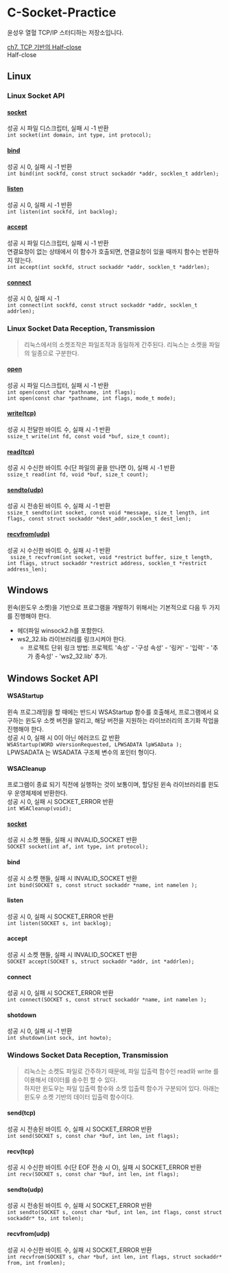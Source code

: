# C-Socket-Practice

윤성우 열혈 TCP/IP 스터디하는 저장소입니다.  

[ch7. TCP 기반의 Half-close](./test.md)  
Half-close  

## Linux
### Linux Socket API  
#### [socket](http://man7.org/linux/man-pages/man2/socket.2.html)  
성공 시 파일 디스크립터, 실패 시 -1 반환  
`int socket(int domain, int type, int protocol);`  

#### [bind](http://man7.org/linux/man-pages/man2/bind.2.html)  
성공 시 0, 실패 시 -1 반환  
`int bind(int sockfd, const struct sockaddr *addr, socklen_t addrlen);`  

#### [listen](http://man7.org/linux/man-pages/man2/listen.2.html)  
성공 시 0, 실패 시 -1 반환  
`int listen(int sockfd, int backlog);`  

#### [accept](http://man7.org/linux/man-pages/man2/accept.2.html)  
성공 시 파일 디스크립터, 실패 시 -1 반환  
연결요청이 없는 상태에서 이 함수가 호출되면, 연결요청이 있을 때까지 함수는 반환하지 않는다.  
`int accept(int sockfd, struct sockaddr *addr, socklen_t *addrlen);`  

#### [connect](http://man7.org/linux/man-pages/man2/connect.2.html)  
성공 시 0, 실패 시 -1  
`int connect(int sockfd, const struct sockaddr *addr, socklen_t addrlen);`  

### Linux Socket Data Reception, Transmission
> 리눅스에서의 소켓조작은 파일조작과 동일하게 간주된다. 리눅스는 소켓을 파일의 일종으로 구분한다.  
#### [open](http://man7.org/linux/man-pages/man2/open.2.html)  
성공 시 파일 디스크립터, 실패 시 -1 반환  
`int open(const char *pathname, int flags);`  
`int open(const char *pathname, int flags, mode_t mode);`  

#### [write(tcp)](http://man7.org/linux/man-pages/man2/write.2.html)  
성공 시 전달한 바이트 수, 실패 시 -1 반환  
`ssize_t write(int fd, const void *buf, size_t count);`

#### [read(tcp)](http://man7.org/linux/man-pages/man2/read.2.html)  
성공 시 수신한 바이트 수(단 파일의 끝을 만나면 0), 실패 시 -1 반환  
`ssize_t read(int fd, void *buf, size_t count);`  

#### [sendto(udp)](http://man7.org/linux/man-pages/man3/sendto.3p.html)  
성공 시 전송된 바이트 수, 실패 시 -1 반환  
`ssize_t sendto(int socket, const void *message, size_t length, int flags, const struct sockaddr *dest_addr,socklen_t dest_len);`  

#### [recvfrom(udp)](http://man7.org/linux/man-pages/man3/recvfrom.3p.html)  
성공 시 수신한 바이트 수, 실패 시 -1 반환  
` ssize_t recvfrom(int socket, void *restrict buffer, size_t length, int flags, struct sockaddr *restrict address, socklen_t *restrict address_len);`  


## Windows  
윈속(윈도우 소켓)을 기반으로 프로그램을 개발하기 위해서는 기본적으로 다음 두 가지를 진행해야 한다.
- 헤더파일 winsock2.h를 포함한다.  
- ws2_32.lib 라이브러리를 링크시켜야 한다.  
  - 프로젝트 단위 링크 방법: 프로젝트 '속성' - '구성 속성' - '링커' - '입력' - '추가 종속성' - 'ws2_32.lib' 추가.  
## Windows Socket API  
#### WSAStartup  
윈속 프로그래밍을 할 때에는 반드시 WSAStartup 함수를 호출해서, 프로그램에서 요구하는 윈도우 소켓 버전을 알리고, 해당 버전을 지원하는 라이브러리의 초기화 작업을 진행해야 한다.  
성공 시 0, 실패 시 0이 아닌 에러코드 값 반환  
`WSAStartup(WORD wVersionRequested, LPWSADATA lpWSAData );`  
LPWSADATA 는 WSADATA 구조체 변수의 포인터 형이다.  

#### WSACleanup
프로그램이 종료 되기 직전에 실행하는 것이 보통이며, 할당된 윈속 라이브러리를 윈도우 운영체제에 반환한다.  
성공 시 0, 실패 시 SOCKET_ERROR 반환  
`int WSACleanup(void);`  

#### [socket](https://msdn.microsoft.com/en-us/library/windows/desktop/ms740506(v=vs.85).aspx)  
성공 시 소켓 핸들, 실패 시 INVALID_SOCKET 반환  
`SOCKET socket(int af, int type, int protocol);`  

#### bind  
성공 시 소켓 핸들, 실패 시 INVALID_SOCKET 반환  
`int bind(SOCKET s, const struct sockaddr *name, int namelen );`  

#### listen  
성공 시 0, 실패 시 SOCKET_ERROR 반환  
`int listen(SOCKET s, int backlog);`  

#### accept  
성공 시 소켓 핸들, 실패 시 INVALID_SOCKET 반환  
`SOCKET accept(SOCKET s, struct sockaddr *addr, int *addrlen);`  

#### connect
성공 시 0, 실패 시 SOCKET_ERROR 반환  
`int connect(SOCKET s, const struct sockaddr *name, int namelen );`  

#### shotdown  
성공 시 0, 실패 시 -1 반환  
`int shutdown(int sock, int howto);`  

### Windows Socket Data Reception, Transmission   
> 리눅스는 소켓도 파일로 간주하기 때문에, 파일 입출력 함수인 read와 write 를 이용해서 데이터를 송수힌 할 수 있다.  
하지만 윈도우는 파일 입출력 함수와 소켓 입출력 함수가 구분되어 있다. 아래는 윈도우 소켓 기반의 데이터 입출력 함수이다.

#### send(tcp)  
성공 시 전송된 바이트 수, 실패 시 SOCKET_ERROR 반환  
`int send(SOCKET s, const char *buf, int len, int flags);`  

#### recv(tcp)  
성공 시 수신한 바이트 수(단 EOF 전송 시 O), 실패 시 SOCKET_ERROR 반환  
`int recv(SOCKET s, const char *buf, int len, int flags);`  

#### sendto(udp)  
성공 시 전송된 바이트 수, 실패 시 SOCKET_ERROR 반환  
`int sendto(SOCKET s, const char *buf, int len, int flags, const struct sockaddr* to, int tolen);`  

#### recvfrom(udp)  
성공 시 수신한 바이트 수, 실패 시 SOCKET_ERROR 반환  
`int recvfrom(SOCKET s, char *buf, int len, int flags, struct sockaddr* from, int fromlen);`  

